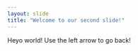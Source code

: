 ```yaml
---
layout: slide
title: "Welcome to our second slide!"
---
```

Heyo world!
Use the left arrow to go back!

